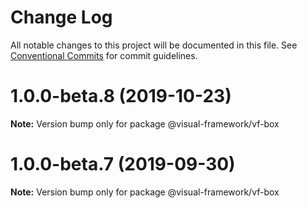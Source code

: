 # Change Log

All notable changes to this project will be documented in this file.
See [Conventional Commits](https://conventionalcommits.org) for commit guidelines.

# 1.0.0-beta.8 (2019-10-23)

**Note:** Version bump only for package @visual-framework/vf-box





# 1.0.0-beta.7 (2019-09-30)

**Note:** Version bump only for package @visual-framework/vf-box
